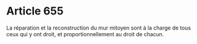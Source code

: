 # Article 655

La réparation et la reconstruction du mur mitoyen sont à la charge de tous ceux qui y ont droit, et proportionnellement au droit de chacun.